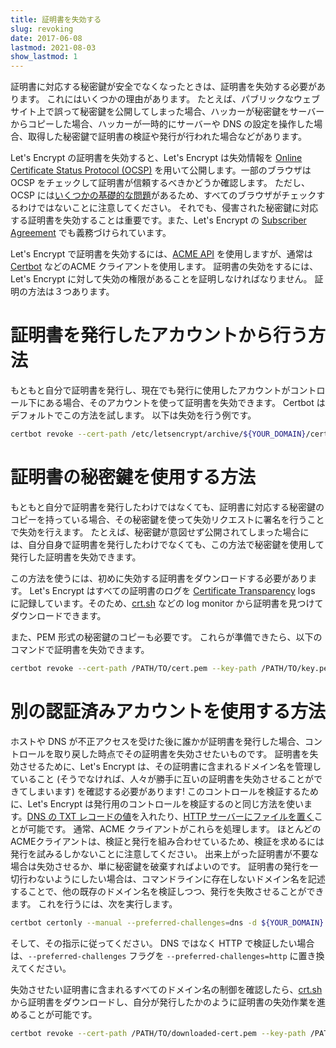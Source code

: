```yaml
---
title: 証明書を失効する
slug: revoking
date: 2017-06-08
lastmod: 2021-08-03
show_lastmod: 1
---
```



証明書に対応する秘密鍵が安全でなくなったときは、証明書を失効する必要があります。 これにはいくつかの理由があります。 たとえば、パブリックなウェブサイト上で誤って秘密鍵を公開してしまった場合、ハッカーが秘密鍵をサーバーからコピーした場合、ハッカーが一時的にサーバーや DNS の設定を操作した場合、取得した秘密鍵で証明書の検証や発行が行われた場合などがあります。

Let's Encrypt の証明書を失効すると、Let's Encrypt は失効情報を [Online Certificate Status Protocol (OCSP)](https://en.wikipedia.org/wiki/Online_Certificate_Status_Protocol) を用いて公開します。一部のブラウザは OCSP をチェックして証明書が信頼するべきかどうか確認します。 ただし、OCSP には[いくつかの基礎的な問題](https://www.imperialviolet.org/2011/03/18/revocation.html)があるため、すべてのブラウザがチェックするわけではないことに注意してください。 それでも、侵害された秘密鍵に対応する証明書を失効することは重要です。また、Let's Encrypt の [Subscriber Agreement](/repository) でも義務づけられています。

Let's Encrypt で証明書を失効するには、[ACME API](https://github.com/letsencrypt/boulder/blob/main/docs/acme-divergences.md) を使用しますが、通常は [Certbot](https://certbot.eff.org/) などのACME クライアントを使用します。 証明書の失効をするには、Let's Encrypt に対して失効の権限があることを証明しなければなりません。 証明の方法は３つあります。

# 証明書を発行したアカウントから行う方法

もともと自分で証明書を発行し、現在でも発行に使用したアカウントがコントロール下にある場合、そのアカウントを使って証明書を失効できます。 Certbot はデフォルトでこの方法を試します。 以下は失効を行う例です。

```bash
certbot revoke --cert-path /etc/letsencrypt/archive/${YOUR_DOMAIN}/cert1.pem --reason keycompromise
```

# 証明書の秘密鍵を使用する方法

もともと自分で証明書を発行したわけではなくても、証明書に対応する秘密鍵のコピーを持っている場合、その秘密鍵を使って失効リクエストに署名を行うことで失効を行えます。 たとえば、秘密鍵が意図せず公開されてしまった場合には、自分自身で証明書を発行したわけでなくても、この方法で秘密鍵を使用して発行した証明書を失効できます。

この方法を使うには、初めに失効する証明書をダウンロードする必要があります。 Let's Encrypt はすべての証明書のログを [Certificate Transparency](https://www.certificate-transparency.org/) logs に記録しています。そのため、[crt.sh](https://crt.sh/) などの log monitor から証明書を見つけてダウンロードできます。

また、PEM 形式の秘密鍵のコピーも必要です。 これらが準備できたら、以下のコマンドで証明書を失効できます。

```bash
certbot revoke --cert-path /PATH/TO/cert.pem --key-path /PATH/TO/key.pem --reason keycompromise
```

# 別の認証済みアカウントを使用する方法

ホストや DNS が不正アクセスを受けた後に誰かが証明書を発行した場合、コントロールを取り戻した時点でその証明書を失効させたいものです。 証明書を失効させるために、Let's Encrypt は、その証明書に含まれるドメイン名を管理していること (そうでなければ、人々が勝手に互いの証明書を失効させることができてしまいます) を確認する必要があります! このコントロールを検証するために、Let's Encrypt は発行用のコントロールを検証するのと同じ方法を使います。[DNS の TXT レコードの値](https://tools.ietf.org/html/rfc8555#section-8.4)を入れたり、[HTTP サーバーにファイルを置く](https://tools.ietf.org/html/rfc8555#section-8.3)ことが可能です。 通常、ACME クライアントがこれらを処理します。 ほとんどのACMEクライアントは、検証と発行を組み合わせているため、検証を求めるには発行を試みるしかないことに注意してください。 出来上がった証明書が不要な場合は失効させるか、単に秘密鍵を破棄すればよいのです。 証明書の発行を一切行わないようにしたい場合は、コマンドラインに存在しないドメイン名を記述することで、他の既存のドメイン名を検証しつつ、発行を失敗させることができます。 これを行うには、次を実行します。

```bash
certbot certonly --manual --preferred-challenges=dns -d ${YOUR_DOMAIN} -d nonexistent.${YOUR_DOMAIN}
```

そして、その指示に従ってください。 DNS ではなく HTTP で検証したい場合は、`--preferred-challenges` フラグを `--preferred-challenges=http` に置き換えてください。

失効させたい証明書に含まれるすべてのドメイン名の制御を確認したら、[crt.sh](https://crt.sh/) から証明書をダウンロードし、自分が発行したかのように証明書の失効作業を進めることが可能です。

```bash
certbot revoke --cert-path /PATH/TO/downloaded-cert.pem --key-path /PATH/TO/ --reason keycompromise
```
